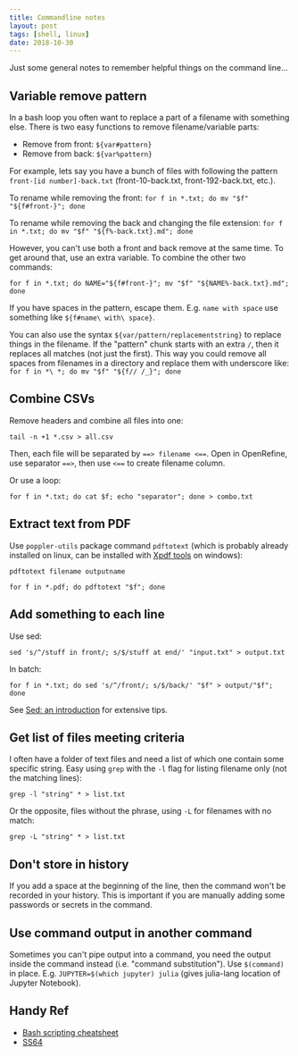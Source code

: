 ```yaml
---
title: Commandline notes
layout: post
tags: [shell, linux]
date: 2018-10-30
---
```


Just some general notes to remember helpful things on the command line... 

## Variable remove pattern 

In a bash loop you often want to replace a part of a filename with something else. 
There is two easy functions to remove filename/variable parts: 

- Remove from front: `${var#pattern}`
- Remove from back: `${var%pattern}`

For example, lets say you have a bunch of files with following the pattern `front-[id number]-back.txt` (front-10-back.txt, front-192-back.txt, etc.).

To rename while removing the front: `for f in *.txt; do mv "$f" "${f#front-}"; done`

To rename while removing the back and changing the file extension: `for f in *.txt; do mv "$f" "${f%-back.txt}.md"; done`

However, you can't use both a front and back remove at the same time. 
To get around that, use an extra variable. 
To combine the other two commands: 

`for f in *.txt; do NAME="${f#front-}"; mv "$f" "${NAME%-back.txt}.md"; done`

If you have spaces in the pattern, escape them. 
E.g. `name with space` use something like `${f#name\ with\ space}`.

You can also use the syntax `${var/pattern/replacementstring}` to replace things in the filename. 
If the "pattern" chunk starts with an extra `/`, then it replaces all matches (not just the first).
This way you could remove all spaces from filenames in a directory and replace them with underscore like: 
`for f in *\ *; do mv "$f" "${f// /_}"; done`

## Combine CSVs

Remove headers and combine all files into one:

`tail -n +1 *.csv > all.csv`

Then, each file will be separated by `==> filename <==`.
Open in OpenRefine, use separator `==>`, then use `<==` to create filename column.

Or use a loop:

`for f in *.txt; do cat $f; echo "separator"; done > combo.txt`

## Extract text from PDF

Use `poppler-utils` package command `pdftotext` (which is probably already installed on linux, can be installed with [Xpdf tools](https://www.xpdfreader.com/download.html) on windows):

`pdftotext filename outputname` 

`for f in *.pdf; do pdftotext "$f"; done`

## Add something to each line

Use sed:

`sed 's/^/stuff in front/; s/$/stuff at end/' "input.txt" > output.txt`

In batch: 

`for f in *.txt; do sed 's/^/front/; s/$/back/' "$f" > output/"$f"; done`

See [Sed: an introduction](https://www.grymoire.com/Unix/Sed.html) for extensive tips. 

## Get list of files meeting criteria 

I often have a folder of text files and need a list of which one contain some specific string. 
Easy using `grep` with the `-l` flag for listing filename only (not the matching lines):

`grep -l "string" * > list.txt`

Or the opposite, files without the phrase, using `-L` for filenames with no match:

`grep -L "string" * > list.txt`

## Don't store in history

If you add a space at the beginning of the line, then the command won't be recorded in your history. 
This is important if you are manually adding some passwords or secrets in the command.

## Use command output in another command

Sometimes you can't pipe output into a command, you need the output inside the command instead (i.e. "command substitution").
Use `$(command)` in place. 
E.g. `JUPYTER=$(which jupyter) julia` (gives julia-lang location of Jupyter Notebook). 

## Handy Ref

- [Bash scripting cheatsheet](https://devhints.io/bash)
- [SS64](https://ss64.com/bash/)
